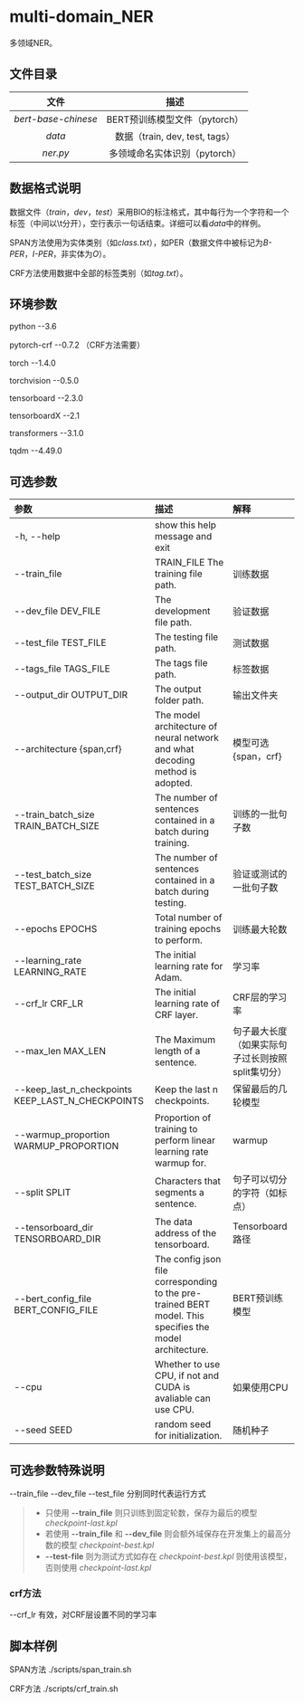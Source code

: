 # multi-domain_NER

多领域NER。

## 文件目录

| 文件 | 描述 |
| :----: | :----: |
| _bert-base-chinese_ | BERT预训练模型文件（pytorch） |
| _data_ | 数据（train, dev, test, tags） |
| _ner.py_ | 多领域命名实体识别（pytorch） |

## 数据格式说明

数据文件（*train*，*dev*，*test*）采用BIO的标注格式，其中每行为一个字符和一个标签（中间以\t分开），空行表示一句话结束。详细可以看*data*中的样例。

SPAN方法使用为实体类别（如*class.txt*），如PER（数据文件中被标记为*B-PER*，*I-PER*，非实体为*O*）。

CRF方法使用数据中全部的标签类别（如*tag.txt*）。

## 环境参数

python        --3.6

pytorch-crf   --0.7.2 （CRF方法需要）

torch         --1.4.0 

torchvision   --0.5.0

tensorboard   --2.3.0 

tensorboardX  --2.1

transformers  --3.1.0

tqdm          --4.49.0

## 可选参数

| 参数 | 描述 | 解释 |
| :---- | :---- | :---- |
|-h, --help | show this help message and exit | |
|--train_file | TRAIN_FILE The training file path. | 训练数据 |
|--dev_file DEV_FILE |  The development file path. | 验证数据 |
|--test_file TEST_FILE | The testing file path. | 测试数据 |
|--tags_file TAGS_FILE | The tags file path. | 标签数据 |
|--output_dir OUTPUT_DIR | The output folder path. | 输出文件夹 |
|--architecture {span,crf} | The model architecture of neural network and what decoding method is adopted. | 模型可选{span，crf} |
|--train_batch_size TRAIN_BATCH_SIZE | The number of sentences contained in a batch during training. | 训练的一批句子数 |
|--test_batch_size TEST_BATCH_SIZE |The number of sentences contained in a batch during testing. |验证或测试的一批句子数 |
|--epochs EPOCHS  | Total number of training epochs to perform. | 训练最大轮数 |
|--learning_rate LEARNING_RATE | The initial learning rate for Adam. | 学习率 |
|--crf_lr CRF_LR | The initial learning rate of CRF layer. | CRF层的学习率 |
|--max_len MAX_LEN | The Maximum length of a sentence. | 句子最大长度（如果实际句子过长则按照split集切分） |
|--keep_last_n_checkpoints KEEP_LAST_N_CHECKPOINTS | Keep the last n checkpoints. | 保留最后的几轮模型 | 
|--warmup_proportion WARMUP_PROPORTION |Proportion of training to perform linear learning rate warmup for. | warmup |
|--split SPLIT | Characters that segments a sentence. | 句子可以切分的字符（如标点） |
|--tensorboard_dir TENSORBOARD_DIR | The data address of the tensorboard. | Tensorboard路径 |
|--bert_config_file BERT_CONFIG_FILE | The config json file corresponding to the pre-trained BERT model. This specifies the model architecture. | BERT预训练模型 |
|--cpu  | Whether to use CPU, if not and CUDA is avaliable can use CPU. | 如果使用CPU |
|--seed SEED | random seed for initialization. | 随机种子 |

## 可选参数特殊说明

--train_file --dev_file --test_file 分别同时代表运行方式
>+ 只使用 __--train_file__ 则只训练到固定轮数，保存为最后的模型 *checkpoint-last.kpl*
>+ 若使用 __--train_file__ 和 __--dev_file__ 则会额外域保存在开发集上的最高分数的模型 *checkpoint-best.kpl*
>+ __--test-file__ 则为测试方式如存在 *checkpoint-best.kpl* 则使用该模型，否则使用 *checkpoint-last.kpl*

### crf方法

--crf_lr 有效，对CRF层设置不同的学习率

## 脚本样例

SPAN方法 ./scripts/span_train.sh

CRF方法 ./scripts/crf_train.sh
